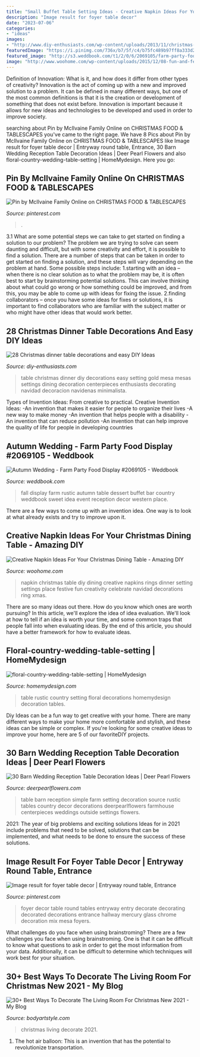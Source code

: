 ```yaml
---
title: "Small Buffet Table Setting Ideas - Creative Napkin Ideas For Your Christmas Dining Table"
description: "Image result for foyer table decor"
date: "2023-07-06"
categories:
- "ideas"
images:
- "http://www.diy-enthusiasts.com/wp-content/uploads/2013/11/christmas-dinner-table-setting-minimalistic-gold-red-e1415992811803.jpg"
featuredImage: "https://i.pinimg.com/736x/b7/5f/c4/b75fc489b97ff8a333d2c137a2cbf64e--foyer-table-decor-round-foyer-table.jpg"
featured_image: "http://s3.weddbook.com/t1/2/0/6/2069105/farm-party-food-display-fall-wedding-ideas-pinterest.jpg"
image: "http://www.woohome.com/wp-content/uploads/2015/12/08-fun-and-festive-napkin.jpg"
---
```



Definition of Innovation: What is it, and how does it differ from other types of creativity?
Innovation is the act of coming up with a new and improved solution to a problem. It can be defined in many different ways, but one of the most common definitions is that it is the creation or development of something that does not exist before. Innovation is important because it allows for new ideas and technologies to be developed and used in order to improve society.

	

		
searching about Pin by McIlvaine Family Online on CHRISTMAS FOOD &amp; TABLESCAPES you've came to the right page. We have 8 Pics about Pin by McIlvaine Family Online on CHRISTMAS FOOD &amp; TABLESCAPES like Image result for foyer table decor | Entryway round table, Entrance, 30 Barn Wedding Reception Table Decoration Ideas | Deer Pearl Flowers and also floral-country-wedding-table-setting | HomeMydesign. Here you go:
		
    
## Pin By McIlvaine Family Online On CHRISTMAS FOOD &amp; TABLESCAPES

<img loading=lazy src="https://i.pinimg.com/736x/6a/47/b0/6a47b0ff816747957a16367fb5cb1335--engagement-xmas.jpg" onerror="this.onerror=null;this.src='https://tse3.mm.bing.net/th?id=OIP.LLsweMR4SZM0696JTuZ6QwAAAA&amp;pid=15.1';" alt="Pin by McIlvaine Family Online on CHRISTMAS FOOD &amp; TABLESCAPES">

_Source: pinterest.com_

>. 

	

3.1 What are some potential steps we can take to get started on finding a solution to our problem?
The problem we are trying to solve can seem daunting and difficult, but with some creativity and effort, it is possible to find a solution. There are a number of steps that can be taken in order to get started on finding a solution, and these steps will vary depending on the problem at hand. Some possible steps include: 
1.starting with an idea – when there is no clear solution as to what the problem may be, it is often best to start by brainstorming potential solutions. This can involve thinking about what could go wrong or how something could be improved, and from this, you may be able to come up with ideas for fixing the issue. 
2.finding collaborators – once you have some ideas for fixes or solutions, it is important to find collaborators who are familiar with the subject matter or who might have other ideas that would work better.

    
## 28 Christmas Dinner Table Decorations And Easy DIY Ideas

<img loading=lazy src="http://www.diy-enthusiasts.com/wp-content/uploads/2013/11/christmas-dinner-table-setting-minimalistic-gold-red-e1415992811803.jpg" onerror="this.onerror=null;this.src='https://tse4.mm.bing.net/th?id=OIP.5o1Ma-rgJWKDjJl3R9WTNAHaKj&amp;pid=15.1';" alt="28 Christmas dinner table decorations and easy DIY Ideas">

_Source: diy-enthusiasts.com_

>table christmas dinner diy decorations easy setting gold mesa mesas settings dining decoration centerpieces enthusiasts decorating navidad decoracion navidenas minimalista. 

	

Types of Invention Ideas: From creative to practical.
Creative Invention Ideas: 
-An invention that makes it easier for people to organize their lives 
-A new way to make money 
-An invention that helps people with a disability 
-An invention that can reduce pollution 
-An invention that can help improve the quality of life for people in developing countries

    
## Autumn Wedding - Farm Party Food Display #2069105 - Weddbook

<img loading=lazy src="http://s3.weddbook.com/t1/2/0/6/2069105/farm-party-food-display-fall-wedding-ideas-pinterest.jpg" onerror="this.onerror=null;this.src='https://tse2.mm.bing.net/th?id=OIP.RwZ9g0cOdryHkGN0o3ZoQQHaLH&amp;pid=15.1';" alt="Autumn Wedding - Farm Party Food Display #2069105 - Weddbook">

_Source: weddbook.com_

>fall display farm rustic autumn table dessert buffet bar country weddbook sweet idea event reception decor western place. 

	

There are a few ways to come up with an invention idea.  One way is to look at what already exists and try to improve upon it.

    
## Creative Napkin Ideas For Your Christmas Dining Table - Amazing DIY

<img loading=lazy src="http://www.woohome.com/wp-content/uploads/2015/12/08-fun-and-festive-napkin.jpg" onerror="this.onerror=null;this.src='https://tse1.mm.bing.net/th?id=OIP.rRNoXBaYUl_CuvaBAo8QgAHaLH&amp;pid=15.1';" alt="Creative Napkin Ideas For Your Christmas Dining Table - Amazing DIY">

_Source: woohome.com_

>napkin christmas table diy dining creative napkins rings dinner setting settings place festive fun creativity celebrate navidad decorations ring xmas. 

	

There are so many ideas out there. How do you know which ones are worth pursuing? In this article, we'll explore the idea of idea evaluation. We'll look at how to tell if an idea is worth your time, and some common traps that people fall into when evaluating ideas. By the end of this article, you should have a better framework for how to evaluate ideas.

    
## Floral-country-wedding-table-setting | HomeMydesign

<img loading=lazy src="https://homemydesign.com/wp-content/uploads/2017/05/floral-country-wedding-table-setting.jpg" onerror="this.onerror=null;this.src='https://tse2.mm.bing.net/th?id=OIP.hmDLPxyxEdGhOQ-iuZGaHAHaKq&amp;pid=15.1';" alt="floral-country-wedding-table-setting | HomeMydesign">

_Source: homemydesign.com_

>table rustic country setting floral decorations homemydesign decoration tables. 

	

Diy Ideas can be a fun way to get creative with your home. There are many different ways to make your home more comfortable and stylish, and these ideas can be simple or complex. If you're looking for some creative ideas to improve your home, here are 5 of our favoriteDIY projects.

    
## 30 Barn Wedding Reception Table Decoration Ideas | Deer Pearl Flowers

<img loading=lazy src="http://www.deerpearlflowers.com/wp-content/uploads/2015/04/simple-barn-and-farm-wedding-table-setting-ideas.jpg" onerror="this.onerror=null;this.src='https://tse1.mm.bing.net/th?id=OIP.wA8nx3Tapy3P4DkSqmYTYwHaLI&amp;pid=15.1';" alt="30 Barn Wedding Reception Table Decoration Ideas | Deer Pearl Flowers">

_Source: deerpearlflowers.com_

>table barn reception simple farm setting decoration source rustic tables country decor decorations deerpearlflowers farmhouse centerpieces weddings outside settings flowers. 

	

2021: The year of big problems and exciting solutions
Ideas for in 2021 include problems that need to be solved, solutions that can be implemented, and what needs to be done to ensure the success of these solutions.

    
## Image Result For Foyer Table Decor | Entryway Round Table, Entrance

<img loading=lazy src="https://i.pinimg.com/736x/b7/5f/c4/b75fc489b97ff8a333d2c137a2cbf64e--foyer-table-decor-round-foyer-table.jpg" onerror="this.onerror=null;this.src='https://tse2.mm.bing.net/th?id=OIP.5-ESY7dWFLfWQxYV5ptk-AHaLH&amp;pid=15.1';" alt="Image result for foyer table decor | Entryway round table, Entrance">

_Source: pinterest.com_

>foyer decor table round tables entryway entry decorate decorating decorated decorations entrance hallway mercury glass chrome decoration mix mesa foyers. 

	

What challenges do you face when using brainstroming?
There are a few challenges you face when using brainstroming. One is that it can be difficult to know what questions to ask in order to get the most information from your data. Additionally, it can be difficult to determine which techniques will work best for your situation.

    
## 30+ Best Ways To Decorate The Living Room For Christmas New 2021 - My Blog

<img loading=lazy src="https://bodyartstyle.com/wp-content/uploads/2019/10/louisa_craven_47067285_776903292655125_3687580954454407911_n.jpg" onerror="this.onerror=null;this.src='https://tse2.mm.bing.net/th?id=OIP.yRj64vWnppFlzBKX8qjGIAHaLJ&amp;pid=15.1';" alt="30+ Best Ways To Decorate The Living Room For Christmas New 2021 - My Blog">

_Source: bodyartstyle.com_

>christmas living decorate 2021. 

	

1. The hot air balloon: This is an invention that has the potential to revolutionize transportation.

